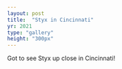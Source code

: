 ```yaml
---
layout: post
title:  "Styx in Cincinnati"
yr: 2021
type: "gallery"
height: "300px"
---
```


Got to see Styx up close in Cincinnati!